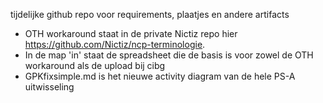 tijdelijke github repo voor requirements, plaatjes en andere artifacts
- OTH workaround staat in de private Nictiz repo hier https://github.com/Nictiz/ncp-terminologie.
- In de map 'in' staat de spreadsheet die de basis is voor zowel de OTH workaround als de upload bij cibg
- GPKfixsimple.md is het nieuwe activity diagram van de hele PS-A uitwisseling
 
